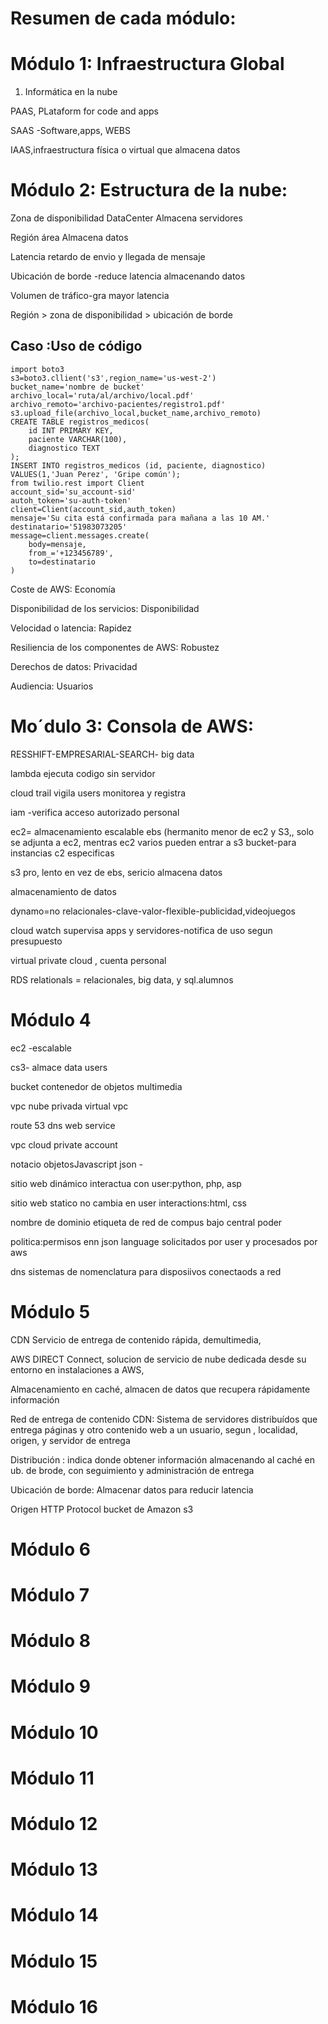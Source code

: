 # Resumen de cada módulo:
# Módulo 1: Infraestructura Global
1. Informática en la nube

 PAAS, PLataform for code and apps

SAAS -Software,apps, WEBS

IAAS,infraestructura física o virtual que almacena datos

# Módulo 2: Estructura de la nube:

Zona de disponibilidad DataCenter Almacena servidores

Región área Almacena datos

Latencia retardo de envio y llegada de mensaje

Ubicación de borde -reduce latencia almacenando datos

Volumen de tráfico-gra mayor latencia

Región > zona de disponibilidad > ubicación de borde

## Caso :Uso de código 

````
import boto3
s3=boto3.cllient('s3',region_name='us-west-2')
bucket_name='nombre de bucket'
archivo_local='ruta/al/archivo/local.pdf'
archivo_remoto='archivo-pacientes/registro1.pdf'
s3.upload_file(archivo_local,bucket_name,archivo_remoto)
CREATE TABLE registros_medicos(
    id INT PRIMARY KEY,
    paciente VARCHAR(100),
    diagnostico TEXT
);
INSERT INTO registros_medicos (id, paciente, diagnostico)
VALUES(1,'Juan Perez', 'Gripe común');
from twilio.rest import Client
account_sid='su_account-sid'
autoh_token='su-auth-token'
client=Client(account_sid,auth_token)
mensaje='Su cita está confirmada para mañana a las 10 AM.'
destinatario='51983073205'
message=client.messages.create(
    body=mensaje,
    from_='+123456789',
    to=destinatario
)
````

Coste de AWS: Economía

Disponibilidad de los servicios: Disponibilidad

Velocidad o latencia: Rapidez

Resiliencia de los componentes de AWS: Robustez

Derechos de datos: Privacidad

Audiencia: Usuarios

# Mo´dulo 3: Consola de AWS:

RESSHIFT-EMPRESARIAL-SEARCH- big data

lambda ejecuta codigo sin servidor

cloud trail vigila users monitorea y registra

iam -verifica acceso autorizado personal

ec2= almacenamiento escalable
ebs (hermanito menor de ec2 y S3,, solo se adjunta a ec2, mentras ec2 varios pueden entrar a s3 bucket-para instancias c2 especificas 

s3 pro, lento en vez de ebs, sericio almacena datos

almacenamiento de datos

dynamo=no relacionales-clave-valor-flexible-publicidad,videojuegos

cloud watch supervisa apps y servidores-notifica de uso segun presupuesto

virtual private cloud , cuenta personal

RDS relationals = relacionales, big data, y sql.alumnos

# Módulo 4
ec2 -escalable

cs3- almace data users

bucket  contenedor de objetos multimedia

vpc nube privada virtual vpc

route 53 dns web service

vpc cloud private account

notacio objetosJavascript  json  - 

sitio web dinámico interactua con user:python, php, asp

sitio web statico no cambia en user interactions:html, css

nombre de dominio etiqueta de red de compus bajo central poder

politica:permisos enn json language solicitados por user y procesados por aws

dns sistemas de nomenclatura para disposiivos conectaods  a red


# Módulo 5
CDN Servicio de entrega de contenido rápida, demultimedia, 

AWS DIRECT Connect, solucion de servicio de nube dedicada desde su entorno en instalaciones a AWS, 

Almacenamiento en caché, almacen de datos que recupera rápidamente información

Red de entrega de contenido CDN: Sistema de servidores distribuídos que entrega páginas y otro contenido web a un usuario, segun , localidad, origen,  y servidor de entrega 

Distribución : indica donde obtener información almacenando al caché  en ub. de brode, con seguimiento y administración de entrega

Ubicación de borde: Almacenar datos para reducir latencia 

Origen HTTP Protocol bucket de Amazon s3

# Módulo 6
# Módulo 7
# Módulo 8
# Módulo 9
# Módulo 10
# Módulo 11
# Módulo 12
# Módulo 13
# Módulo 14
# Módulo 15
# Módulo 16
